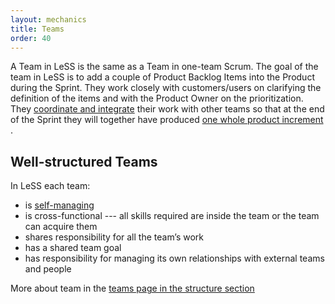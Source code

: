 ```yaml
---
layout: mechanics
title: Teams
order: 40
---
```


A Team in LeSS is the same as a Team in one-team Scrum. The goal of the team in LeSS is to add a couple of Product Backlog Items into the Product during the Sprint. They work closely with customers/users on clarifying the definition of the items and with the Product Owner on the prioritization. They [coordinate and integrate](coordination-and-integration.html) their work with other teams so that at the end of the Sprint they will together have produced [one whole product increment](../principles/whole-product-focus.html) .

## Well-structured Teams

In LeSS each team:

* is [self-managing](../management/self_managing_teams.html)
* is cross-functional --- all skills required are inside the team or the team can acquire them
* shares responsibility for all the team’s work
* has a shared team goal
* has responsibility for managing its own relationships with external teams and people

More about team in the [teams page in the structure section](../structure/teams.html)

